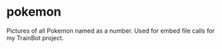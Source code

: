 # pokemon
Pictures of all Pokemon named as a number. Used for embed file calls for my TrainBot project.

